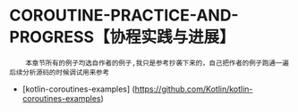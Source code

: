 #               COROUTINE-PRACTICE-AND-PROGRESS【协程实践与进展】
```
    本章节所有的例子均选自作者的例子,我只是参考抄袭下来的，自己把作者的例子跑通一遍后续分析源码的时候调试用来参考
```

* [kotlin-coroutines-examples] (https://github.com/Kotlin/kotlin-coroutines-examples)













